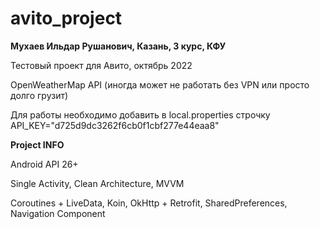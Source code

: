 # avito_project

<b> Мухаев Ильдар Рушанович, Казань, 3 курс, КФУ </b>

Тестовый проект для Авито, октябрь 2022

OpenWeatherMap API (иногда может не работать без VPN или просто долго грузит)

Для работы необходимо добавить в local.properties строчку API_KEY="d725d9dc3262f6cb0f1cbf277e44eaa8"

<b> Project INFO </b>

Android API 26+

Single Activity, Clean Architecture, MVVM

Coroutines + LiveData, Koin, OkHttp + Retrofit, SharedPreferences, Navigation Component

